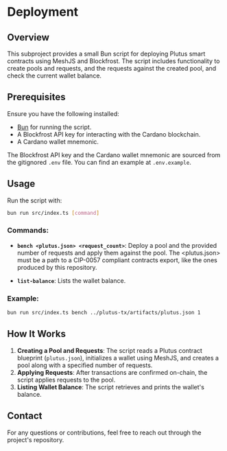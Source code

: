 # Deployment

## Overview
This subproject provides a small Bun script for deploying Plutus smart contracts using MeshJS and Blockfrost. The script includes functionality to create pools and requests, and the requests against the created pool, and check the current wallet balance.

## Prerequisites
Ensure you have the following installed:
- [Bun](https://bun.sh/) for running the script.
- A Blockfrost API key for interacting with the Cardano blockchain.
- A Cardano wallet mnemonic.

The Blockfrost API key and the Cardano wallet mnemonic are sourced from the gitignored `.env` file. You can find an example at `.env.example`.

## Usage
Run the script with:
```sh
bun run src/index.ts [command]
```

### Commands:
- **`bench <plutus.json> <request_count>`**: Deploy a pool and the provided number of requests and apply them against the pool.
The <plutus.json> must be a path to a CIP-0057 compliant contracts export, like the ones produced by this repository.

- **`list-balance`**: Lists the wallet balance.

### Example:
```sh
bun run src/index.ts bench ../plutus-tx/artifacts/plutus.json 1
```

## How It Works
1. **Creating a Pool and Requests**: The script reads a Plutus contract blueprint (`plutus.json`), initializes a wallet using MeshJS, and creates a pool along with a specified number of requests.
2. **Applying Requests**: After transactions are confirmed on-chain, the script applies requests to the pool.
3. **Listing Wallet Balance**: The script retrieves and prints the wallet's balance.

## Contact
For any questions or contributions, feel free to reach out through the project's repository.

